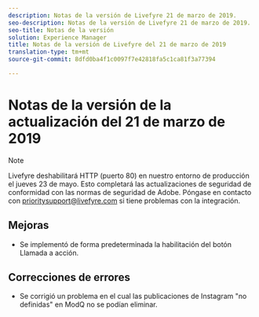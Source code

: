 ```yaml
---
description: Notas de la versión de Livefyre 21 de marzo de 2019.
seo-description: Notas de la versión de Livefyre 21 de marzo de 2019.
seo-title: Notas de la versión
solution: Experience Manager
title: Notas de la versión de Livefyre del 21 de marzo de 2019
translation-type: tm+mt
source-git-commit: 8dfd0ba4f1c0097f7e42818fa5c1ca81f3a77394

---
```



# Notas de la versión de la actualización del 21 de marzo de 2019

>[!NOTE]
>
>Livefyre deshabilitará HTTP (puerto 80) en nuestro entorno de producción el jueves 23 de mayo.  Esto completará las actualizaciones de seguridad de conformidad con las normas de seguridad de Adobe.  Póngase en contacto con [prioritysupport@livefyre.com](mailto:prioritysupport@livefyre.com) si tiene problemas con la integración.

## Mejoras

* Se implementó de forma predeterminada la habilitación del botón Llamada a acción.


## Correcciones de errores

* Se corrigió un problema en el cual las publicaciones de Instagram "no definidas" en ModQ no se podían eliminar.

